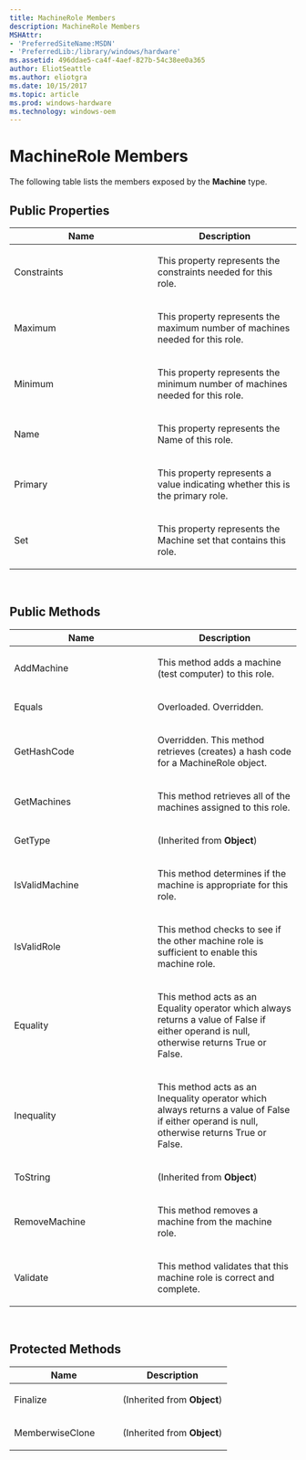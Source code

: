 ```yaml
---
title: MachineRole Members
description: MachineRole Members
MSHAttr:
- 'PreferredSiteName:MSDN'
- 'PreferredLib:/library/windows/hardware'
ms.assetid: 496ddae5-ca4f-4aef-827b-54c38ee0a365
author: EliotSeattle
ms.author: eliotgra
ms.date: 10/15/2017
ms.topic: article
ms.prod: windows-hardware
ms.technology: windows-oem
---
```


# MachineRole Members


The following table lists the members exposed by the **Machine** type.

## <span id="Public_Properties"></span><span id="public_properties"></span><span id="PUBLIC_PROPERTIES"></span>Public Properties


<table>
<colgroup>
<col width="50%" />
<col width="50%" />
</colgroup>
<thead>
<tr class="header">
<th>Name</th>
<th>Description</th>
</tr>
</thead>
<tbody>
<tr class="odd">
<td><p>Constraints</p></td>
<td><p>This property represents the constraints needed for this role.</p></td>
</tr>
<tr class="even">
<td><p>Maximum</p></td>
<td><p>This property represents the maximum number of machines needed for this role.</p></td>
</tr>
<tr class="odd">
<td><p>Minimum</p></td>
<td><p>This property represents the minimum number of machines needed for this role.</p></td>
</tr>
<tr class="even">
<td><p>Name</p></td>
<td><p>This property represents the Name of this role.</p></td>
</tr>
<tr class="odd">
<td><p>Primary</p></td>
<td><p>This property represents a value indicating whether this is the primary role.</p></td>
</tr>
<tr class="even">
<td><p>Set</p></td>
<td><p>This property represents the Machine set that contains this role.</p></td>
</tr>
</tbody>
</table>

 

## <span id="Public_Methods"></span><span id="public_methods"></span><span id="PUBLIC_METHODS"></span>Public Methods


<table>
<colgroup>
<col width="50%" />
<col width="50%" />
</colgroup>
<thead>
<tr class="header">
<th>Name</th>
<th>Description</th>
</tr>
</thead>
<tbody>
<tr class="odd">
<td><p>AddMachine</p></td>
<td><p>This method adds a machine (test computer) to this role.</p></td>
</tr>
<tr class="even">
<td><p>Equals</p></td>
<td><p>Overloaded. Overridden.</p></td>
</tr>
<tr class="odd">
<td><p>GetHashCode</p></td>
<td><p>Overridden. This method retrieves (creates) a hash code for a MachineRole object.</p></td>
</tr>
<tr class="even">
<td><p>GetMachines</p></td>
<td><p>This method retrieves all of the machines assigned to this role.</p></td>
</tr>
<tr class="odd">
<td><p>GetType</p></td>
<td><p>(Inherited from <strong>Object</strong>)</p></td>
</tr>
<tr class="even">
<td><p>IsValidMachine</p></td>
<td><p>This method determines if the machine is appropriate for this role.</p></td>
</tr>
<tr class="odd">
<td><p>IsValidRole</p></td>
<td><p>This method checks to see if the other machine role is sufficient to enable this machine role.</p></td>
</tr>
<tr class="even">
<td><p>Equality</p></td>
<td><p>This method acts as an Equality operator which always returns a value of False if either operand is null, otherwise returns True or False.</p></td>
</tr>
<tr class="odd">
<td><p>Inequality</p></td>
<td><p>This method acts as an Inequality operator which always returns a value of False if either operand is null, otherwise returns True or False.</p></td>
</tr>
<tr class="even">
<td><p>ToString</p></td>
<td><p>(Inherited from <strong>Object</strong>)</p></td>
</tr>
<tr class="odd">
<td><p>RemoveMachine</p></td>
<td><p>This method removes a machine from the machine role.</p></td>
</tr>
<tr class="even">
<td><p>Validate</p></td>
<td><p>This method validates that this machine role is correct and complete.</p></td>
</tr>
</tbody>
</table>

 

## <span id="Protected_Methods"></span><span id="protected_methods"></span><span id="PROTECTED_METHODS"></span>Protected Methods


<table>
<colgroup>
<col width="50%" />
<col width="50%" />
</colgroup>
<thead>
<tr class="header">
<th>Name</th>
<th>Description</th>
</tr>
</thead>
<tbody>
<tr class="odd">
<td><p>Finalize</p></td>
<td><p>(Inherited from <strong>Object</strong>)</p></td>
</tr>
<tr class="even">
<td><p>MemberwiseClone</p></td>
<td><p>(Inherited from <strong>Object</strong>)</p></td>
</tr>
</tbody>
</table>

 

 

 






